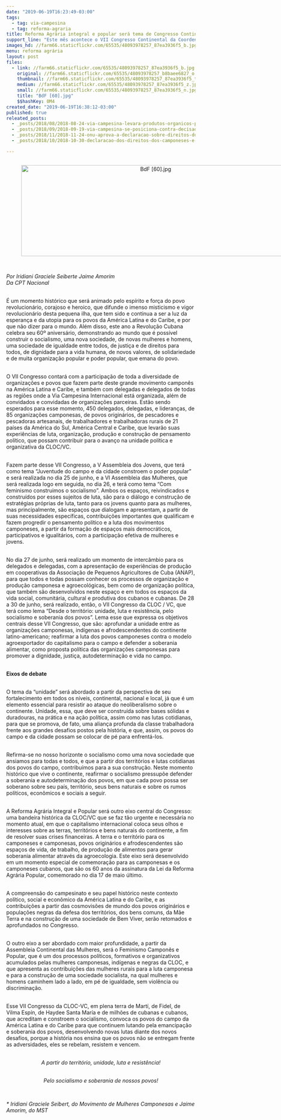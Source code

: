 ```yaml
---
date: "2019-06-19T16:23:49-03:00"
tags:
  - tag: via-campesina
  - tag: reforma-agraria
title: Reforma Agrária integral e popular será tema de Congresso Continental
support_line: "Este mês acontece o VII Congresso Continental da Coordenadoria Latino-americana de Organizações Camponesas (CLOC – Via Campesina) "
images_hd: //farm66.staticflickr.com/65535/48093978257_87ea3936f5_b.jpg
menu: reforma agrária
layout: post
files:
  - link: //farm66.staticflickr.com/65535/48093978257_87ea3936f5_b.jpg
    original: //farm66.staticflickr.com/65535/48093978257_b8baee6827_o.jpg
    thumbnail: //farm66.staticflickr.com/65535/48093978257_87ea3936f5_t.jpg
    medium: //farm66.staticflickr.com/65535/48093978257_87ea3936f5_z.jpg
    small: //farm66.staticflickr.com/65535/48093978257_87ea3936f5_n.jpg
    title: "BdF [60].jpg"
    $$hashKey: 0M4
created_date: "2019-06-19T16:38:12-03:00"
published: true
releated_posts:
  - _posts/2018/08/2018-08-24-via-campesina-levara-produtos-organicos-para-a-expointer.md
  - _posts/2018/09/2018-09-19-via-campesina-se-posiciona-contra-decisao-que-estende-prazo-para-votacao-da-carta-de-direitos-camponeses-na-onu.md
  - _posts/2018/11/2018-11-24-onu-aprova-a-declaracao-sobre-direitos-dos-camponeses-e-camponesas.md
  - _posts/2018/10/2018-10-30-declaracao-dos-direitos-dos-camponeses-e-apresentada-a-assembleia-geral-da-onu.md

---
```

<div style="text-align:center">
<figure class="image" style="display:inline-block"><img alt="BdF [60].jpg" height="242" src="//farm66.staticflickr.com/65535/48093978257_87ea3936f5_b.jpg" width="700" />
<figcaption></figcaption>
</figure>
</div>

<p><br />
<em>Por Iridiani Graciele Seiberte Jaime Amorim&nbsp;<br />
Da CPT Nacional</em><br />
&nbsp;</p>

<p>&Eacute; um momento hist&oacute;rico que ser&aacute; animado pelo esp&iacute;rito e for&ccedil;a do povo revolucion&aacute;rio, corajoso e heroico, que difunde o imenso misticismo e vigor revolucion&aacute;rio desta pequena ilha, que tem sido e continua a ser a luz da esperan&ccedil;a e da utopia para os povos da Am&eacute;rica Latina e do Caribe, e por que n&atilde;o dizer para o mundo. Al&eacute;m disso, este ano a Revolu&ccedil;&atilde;o Cubana celebra seu 60&ordm; anivers&aacute;rio, demonstrando ao mundo que &eacute; poss&iacute;vel construir o socialismo, uma nova sociedade, de novas mulheres e homens, uma sociedade de igualdade entre todos, de justi&ccedil;a e de direitos para todos, de dignidade para a vida humana, de novos valores, de solidariedade e de muita organiza&ccedil;&atilde;o popular e poder popular, que emana do povo.<br />
&nbsp;</p>

<p>O VII Congresso contar&aacute; com a participa&ccedil;&atilde;o de toda a diversidade de organiza&ccedil;&otilde;es e povos que fazem parte deste grande movimento campon&ecirc;s na Am&eacute;rica Latina e Caribe, e tamb&eacute;m com delegadas e delegados de todas as regi&otilde;es onde a Via Campesina Internacional est&aacute; organizada, al&eacute;m de convidados e convidadas de organiza&ccedil;&otilde;es parceiras. Est&atilde;o sendo esperados para esse momento, 450 delegados, delegadas, e lideran&ccedil;as, de 85 organiza&ccedil;&otilde;es camponesas, de povos origin&aacute;rios, de pescadores e pescadoras artesanais, de trabalhadores e trabalhadoras rurais de 21 pa&iacute;ses da Am&eacute;rica do Sul, Am&eacute;rica Central e Caribe, que levar&atilde;o suas experi&ecirc;ncias de luta, organiza&ccedil;&atilde;o, produ&ccedil;&atilde;o e constru&ccedil;&atilde;o de pensamento pol&iacute;tico, que possam contribuir para o avan&ccedil;o na unidade pol&iacute;tica e organizativa da CLOC/VC.<br />
&nbsp;</p>

<p>Fazem parte desse VII Congresso, a V Assembleia dos Jovens, que ter&aacute; como tema &ldquo;Juventude do campo e da cidade constroem o poder popular&rdquo; e ser&aacute; realizada no dia 25 de junho, e a VI Assembleia das Mulheres, que ser&aacute; realizada logo em seguida, no dia 26, e ter&aacute; como tema &ldquo;Com feminismo construimos o socialismo&rdquo;. Ambos os espa&ccedil;os, reivindicados e constru&iacute;dos por esses sujeitos de luta, s&atilde;o para o di&aacute;logo e constru&ccedil;&atilde;o de estrat&eacute;gias pr&oacute;prias de luta, tanto para os jovens quanto para as mulheres, mas principalmente, s&atilde;o espa&ccedil;os que dialogam e apresentam, a partir de suas necessidades espec&iacute;ficas, contribui&ccedil;&otilde;es importantes que qualificam e fazem progredir o pensamento pol&iacute;tico e a luta dos movimentos camponeses, a partir da forma&ccedil;&atilde;o de espa&ccedil;os mais democr&aacute;ticos, participativos e igualit&aacute;rios, com a participa&ccedil;&atilde;o efetiva de mulheres e jovens.<br />
&nbsp;</p>

<p>No dia 27 de junho, ser&aacute; realizado um momento de interc&acirc;mbio para os delegados e delegadas, com a apresenta&ccedil;&atilde;o de experi&ecirc;ncias de produ&ccedil;&atilde;o em cooperativas da Associa&ccedil;&atilde;o de Pequenos Agricultores de Cuba (ANAP), para que todos e todas possam conhecer os processos de organiza&ccedil;&atilde;o e produ&ccedil;&atilde;o camponesa e agroecol&oacute;gicas, bem como de organiza&ccedil;&atilde;o pol&iacute;tica, que tamb&eacute;m s&atilde;o desenvolvidos neste espa&ccedil;o e em todos os espa&ccedil;os da vida social, comunit&aacute;ria, cultural e produtiva dos cubanos e cubanas. De 28 a 30 de junho, ser&aacute; realizado, ent&atilde;o, o VII Congresso da CLOC / VC, que ter&aacute; como lema &ldquo;Desde o territ&oacute;rio: unidade, luta e resist&ecirc;ncia, pelo socialismo e soberania dos povos&rdquo;. Lema esse que expressa os objetivos centrais desse VII Congresso, que s&atilde;o: aprofundar a unidade entre as organiza&ccedil;&otilde;es camponesas, ind&iacute;genas e afrodescendentes do continente latino-americano; reafirmar a luta dos povos camponeses contra o modelo agroexportador do capitalismo para o campo e defender a soberania alimentar, como proposta pol&iacute;tica das organiza&ccedil;&otilde;es camponesas para promover a dignidade, justi&ccedil;a, autodetermina&ccedil;&atilde;o e vida no campo.<br />
&nbsp;</p>

<p><strong>Eixos de debate</strong></p>

<p><br />
O tema da &ldquo;unidade&rdquo; ser&aacute; abordado a partir da perspectiva de seu fortalecimento em todos os n&iacute;veis, continental, nacional e local, j&aacute; que &eacute; um elemento essencial para resistir ao ataque do neoliberalismo sobre o continente. Unidade, essa, que deve ser constru&iacute;da sobre bases s&oacute;lidas e duradouras, na pr&aacute;tica e na a&ccedil;&atilde;o pol&iacute;tica, assim como nas lutas cotidianas, para que se promova, de fato, uma alian&ccedil;a profunda da classe trabalhadora frente aos grandes desafios postos pela hist&oacute;ria, e que, assim, os povos do campo e da cidade possam se colocar de p&eacute; para enfrent&aacute;-los.<br />
&nbsp;</p>

<p>Refirma-se no nosso horizonte o socialismo como uma nova sociedade que ansiamos para todas e todos, e que a partir dos territ&oacute;rios e lutas cotidianas dos povos do campo, contribu&iacute;mos para a sua constru&ccedil;&atilde;o. Neste momento hist&oacute;rico que vive o continente, reafirmar o socialismo pressup&otilde;e defender a soberania e autodetermina&ccedil;&atilde;o dos povos, em que cada povo possa ser soberano sobre seu pa&iacute;s, territ&oacute;rio, seus bens naturais e sobre os rumos pol&iacute;ticos, econ&ocirc;micos e sociais a seguir.<br />
&nbsp;</p>

<p>A Reforma Agr&aacute;ria Integral e Popular ser&aacute; outro eixo central do Congresso: uma bandeira hist&oacute;rica da CLOC/VC que se faz t&atilde;o urgente e necess&aacute;ria no momento atual, em que o capitalismo internacional coloca seus olhos e interesses sobre as terras, territ&oacute;rios e bens naturais do continente, a fim de resolver suas crises financeiras. A terra e o territ&oacute;rio para os camponeses e camponesas, povos origin&aacute;rios e afrodescendentes s&atilde;o espa&ccedil;os de vida, de trabalho, de produ&ccedil;&atilde;o de alimentos para gerar soberania alimentar atrav&eacute;s da agroecologia. Este eixo ser&aacute; desenvolvido em um momento especial de comemora&ccedil;&atilde;o para as camponesas e os camponeses cubanos, que s&atilde;o os 60 anos da assinatura da Lei da Reforma Agr&aacute;ria Popular, comemorado no dia 17 de maio &uacute;ltimo.<br />
&nbsp;</p>

<p>A compreens&atilde;o do campesinato e seu papel hist&oacute;rico neste contexto pol&iacute;tico, social e econ&ocirc;mico da Am&eacute;rica Latina e do Caribe, e as contribui&ccedil;&otilde;es a partir das cosmovis&otilde;es de mundo dos povos origin&aacute;rios e popula&ccedil;&otilde;es negras da defesa dos territ&oacute;rios, dos bens comuns, da M&atilde;e Terra e na constru&ccedil;&atilde;o de uma sociedade de Bem Viver, ser&atilde;o retomados e aprofundados no Congresso.</p>

<p><br />
O outro eixo a ser abordado com maior profundidade, a partir da Assembleia Continental das Mulheres, ser&aacute; o Feminismo Campon&ecirc;s e Popular, que &eacute; um dos processos pol&iacute;ticos, formativos e organizativos acumulados pelas mulheres camponesas, ind&iacute;genas e negras da CLOC, e que apresenta as contribui&ccedil;&otilde;es das mulheres rurais para a luta camponesa e para a constru&ccedil;&atilde;o de uma sociedade socialista, na qual mulheres e homens caminhem lado a lado, em p&eacute; de igualdade, sem viol&ecirc;ncia ou discrimina&ccedil;&atilde;o.<br />
&nbsp;</p>

<p>Esse VII Congresso da CLOC-VC, em plena terra de Mart&iacute;, de Fidel, de Vilma Esp&iacute;n, de Haydee Santa Mar&iacute;a e de milh&otilde;es de cubanas e cubanos, que acreditam e constroem o socialismo, convoca os povos do campo da Am&eacute;rica Latina e do Caribe para que continuem lutando pela emancipa&ccedil;&atilde;o e soberania dos povos, desenvolvendo novas lutas diante dos novos desafios, porque a hist&oacute;ria nos ensina que os povos n&atilde;o se entregam frente as adversidades, eles se rebelam, resistem e vencem.<br />
&nbsp;</p>

<p style="text-align: center;"><em>A partir do territ&oacute;rio, unidade, luta e resist&ecirc;ncia!</em><br />
&nbsp;</p>

<p style="text-align: center;"><em>Pelo socialismo e soberania de nossos povos!</em></p>

<p style="text-align: center;">&nbsp;</p>

<p><em>* Iridiani Graciele Seibert, do Movimento de Mulheres Camponesas e Jaime Amorim, do MST</em><br />
&nbsp;</p>
